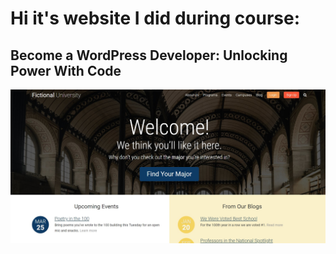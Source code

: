 <h1>Hi it's website I did during course:</h1>
<h2>Become a WordPress Developer: Unlocking Power With Code</h2>
<img src="main.jpg">
